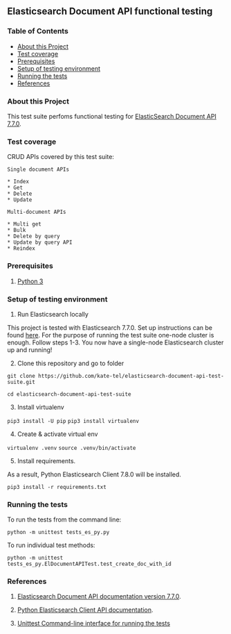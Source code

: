 ## **Elasticsearch Document API functional testing**

### **Table of Contents**

* [About this Project](#about-this-project)
* [Test coverage](#test-coverage)
* [Prerequisites](#prerequisites)
* [Setup of testing environment](#setup-of-testing-environment)
* [Running the tests](#running-the-tests)
* [References](#references)

### **About this Project**

This test suite perfoms functional testing for [ElasticSearch Document API 7.7.0](https://www.elastic.co/guide/en/elasticsearch/reference/7.7/docs.html).

### **Test coverage**

CRUD APIs covered by this test suite:

    Single document APIs

    * Index
    * Get
    * Delete
    * Update
    
    Multi-document APIs

    * Multi get
    * Bulk
    * Delete by query
    * Update by query API
    * Reindex

### **Prerequisites**

1. [Python 3](https://www.python.org/downloads/)

### **Setup of testing environment**

1. Run Elasticsearch locally

This project is tested with Elasticsearch 7.7.0. Set up instructions can be found [here](https://www.elastic.co/guide/en/elasticsearch/reference/7.7/getting-started-install.html#run-elasticsearch-local).
For the purpose of running the test suite one-node cluster is enough. Follow steps 1-3. 
You now have a single-node Elasticsearch cluster up and running!

2. Clone this repository and go to folder

`git clone https://github.com/kate-tel/elasticsearch-document-api-test-suite.git`

`cd elasticsearch-document-api-test-suite`

3. Install virtualenv

`pip3 install -U pip`
`pip3 install virtualenv`

4. Create & activate virtual env

`virtualenv .venv`
`source .venv/bin/activate`

5. Install requirements. 

As a result, Python Elasticsearch Client 7.8.0 will be installed.

`pip3 install -r requirements.txt`

### **Running the tests**

To run the tests from the command line:

`python -m unittest tests_es_py.py`

To run individual test methods:

`python -m unittest tests_es_py.ElDocumentAPITest.test_create_doc_with_id`

### **References**

1. [Elasticsearch Document API documentation version 7.7.0](https://www.elastic.co/guide/en/elasticsearch/reference/7.7/docs.html).

2. [Python Elasticsearch Client API documentation](https://elasticsearch-py.readthedocs.io/en/master/api.html).

3. [Unittest Command-line interface for running the tests](https://docs.python.org/3/library/unittest.html#command-line-interface)